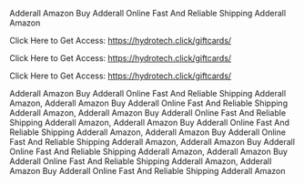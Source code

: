 Adderall Amazon Buy Adderall Online Fast And Reliable Shipping Adderall Amazon

Click Here to Get Access: https://hydrotech.click/giftcards/

Click Here to Get Access: https://hydrotech.click/giftcards/

Click Here to Get Access: https://hydrotech.click/giftcards/

Adderall Amazon Buy Adderall Online Fast And Reliable Shipping Adderall Amazon, Adderall Amazon Buy Adderall Online Fast And Reliable Shipping Adderall Amazon, Adderall Amazon Buy Adderall Online Fast And Reliable Shipping Adderall Amazon, Adderall Amazon Buy Adderall Online Fast And Reliable Shipping Adderall Amazon, Adderall Amazon Buy Adderall Online Fast And Reliable Shipping Adderall Amazon, Adderall Amazon Buy Adderall Online Fast And Reliable Shipping Adderall Amazon, Adderall Amazon Buy Adderall Online Fast And Reliable Shipping Adderall Amazon, Adderall Amazon Buy Adderall Online Fast And Reliable Shipping Adderall Amazon
